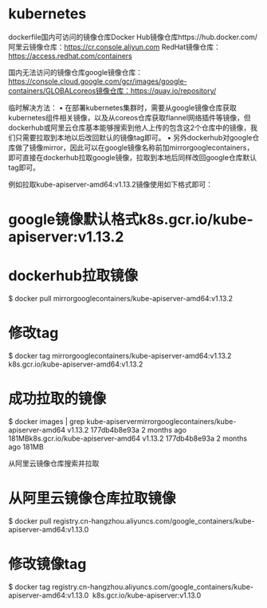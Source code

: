 # kubernetes

dockerfile国内可访问的镜像仓库Docker Hub镜像仓库https://hub.docker.com/
阿里云镜像仓库：https://cr.console.aliyun.com
RedHat镜像仓库：https://access.redhat.com/containers

国内无法访问的镜像仓库google镜像仓库：https://console.cloud.google.com/gcr/images/google-containers/GLOBALcoreos镜像仓库：https://quay.io/repository/

临时解决方法：
	• 在部署kubernetes集群时，需要从google镜像仓库获取kubernetes组件相关镜像，以及从coreos仓库获取flannel网络插件等镜像，但dockerhub或阿里云仓库基本能够搜索到他人上传的包含这2个仓库中的镜像，我们只需要拉取到本地以后改回默认的镜像tag即可。
	• 另外dockerhub对google仓库做了镜像mirror，因此可以在google镜像名称前加mirrorgooglecontainers，即可直接在dockerhub拉取google镜像，拉取到本地后同样改回google仓库默认tag即可。

例如拉取kube-apiserver-amd64:v1.13.2镜像使用如下格式即可：

# google镜像默认格式k8s.gcr.io/kube-apiserver:v1.13.2
# dockerhub拉取镜像
$ docker pull mirrorgooglecontainers/kube-apiserver-amd64:v1.13.2
# 修改tag
$ docker tag mirrorgooglecontainers/kube-apiserver-amd64:v1.13.2 k8s.gcr.io/kube-apiserver-amd64:v1.13.2
# 成功拉取的镜像
$ docker images | grep kube-apiservermirrorgooglecontainers/kube-apiserver-amd64   v1.13.2             177db4b8e93a        2 months ago        181MBk8s.gcr.io/kube-apiserver-amd64               v1.13.2             177db4b8e93a        2 months ago        181MB

从阿里云镜像仓库搜索并拉取

# 从阿里云镜像仓库拉取镜像
$ docker pull registry.cn-hangzhou.aliyuncs.com/google_containers/kube-apiserver-amd64:v1.13.0
# 修改镜像tag
$ docker tag registry.cn-hangzhou.aliyuncs.com/google_containers/kube-apiserver-amd64:v1.13.0  k8s.gcr.io/kube-apiserver:v1.13.0



